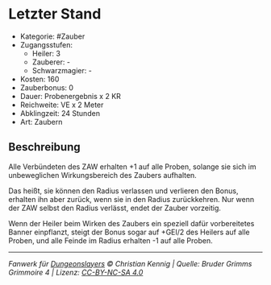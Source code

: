 # Letzter Stand

- Kategorie: #Zauber
- Zugangsstufen:
  - Heiler: 3
  - Zauberer: -
  - Schwarzmagier: -
- Kosten: 160
- Zauberbonus: 0
- Dauer: Probenergebnis x 2 KR
- Reichweite: VE x 2 Meter
- Abklingzeit: 24 Stunden
- Art: Zaubern

## Beschreibung

Alle Verbündeten des ZAW erhalten +1 auf alle Proben, solange sie sich im unbeweglichen Wirkungsbereich des Zaubers aufhalten.

Das heißt, sie können den Radius verlassen und verlieren den Bonus, erhalten ihn aber zurück, wenn sie in den Radius zurückkehren. Nur wenn der ZAW selbst den Radius verlässt, endet der Zauber vorzeitig.

Wenn der Heiler beim Wirken des Zaubers ein speziell dafür vorbereitetes Banner einpflanzt, steigt der Bonus sogar auf +GEI/2 des Heilers auf alle Proben, und alle Feinde im Radius erhalten -1 auf alle Proben.

---

_Fanwerk für [Dungeonslayers](https://www.dungeonslayers.net/) © Christian Kennig | Quelle: Bruder Grimms Grimmoire 4 | Lizenz: [CC-BY-NC-SA 4.0](https://creativecommons.org/licenses/by-nc-sa/4.0/deed.de)_
